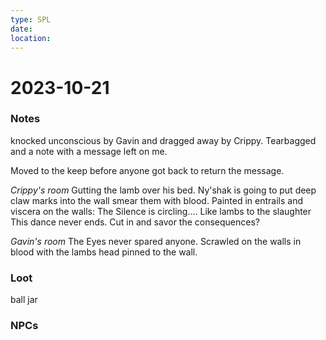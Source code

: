 ```yaml
---
type: SPL
date: 
location:
---
```


# 2023-10-21

### Notes

knocked unconscious by Gavin and dragged away by Crippy. Tearbagged and a note with a message left on me.

Moved to the keep before anyone got back to return the message.

_Crippy's room_
Gutting the lamb over his bed. Ny'shak is going to put deep claw marks into the wall smear them with blood. Painted in entrails and viscera on the walls: The Silence is circling.... Like lambs to the slaughter This dance never ends. Cut in and savor the consequences?

_Gavin's room_
The Eyes never spared anyone. Scrawled on the walls in blood with the lambs head pinned to the wall. 

### Loot

ball jar

### NPCs